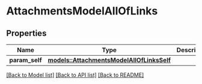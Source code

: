 # AttachmentsModelAllOfLinks

## Properties

Name | Type | Description | Notes
------------ | ------------- | ------------- | -------------
**param_self** | [**models::AttachmentsModelAllOfLinksSelf**](Attachments_Model_allOf__links_self.md) |  | 

[[Back to Model list]](../README.md#documentation-for-models) [[Back to API list]](../README.md#documentation-for-api-endpoints) [[Back to README]](../README.md)


